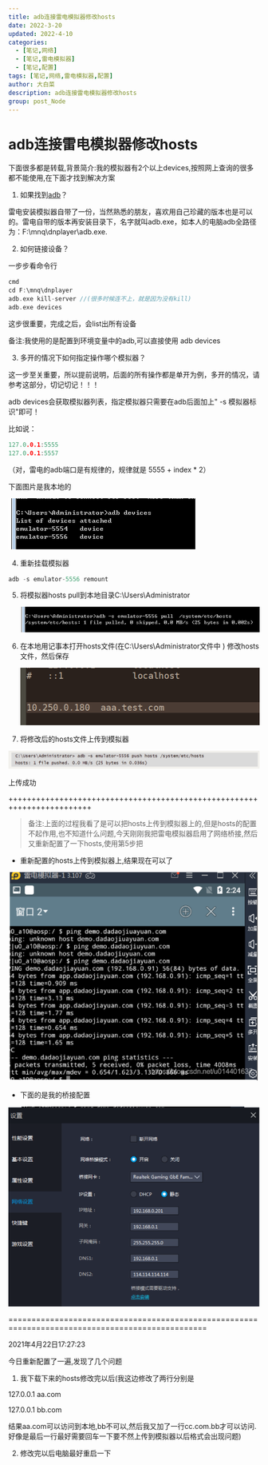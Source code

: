 ```yaml
---
title: adb连接雷电模拟器修改hosts
date: 2022-3-20
updated: 2022-4-10
categories: 
  - [笔记,网络]
  - [笔记,雷电模拟器]
  - [笔记,配置]
tags: [笔记,网络,雷电模拟器,配置]
author: 大白菜
description: adb连接雷电模拟器修改hosts
group: post_Node
---
```


# **adb连接雷电模拟器修改hosts**

下面很多都是转载,背景简介:我的模拟器有2个以上devices,按照网上查询的很多都不能使用,在下面才找到解决方案

1. 如果找到[adb](https://so.csdn.net/so/search?q=adb&spm=1001.2101.3001.7020)？

雷电安装模拟器自带了一份，当然熟悉的朋友，喜欢用自己珍藏的版本也是可以的。雷电自带的版本再安装目录下，名字就叫adb.exe，如本人的电脑adb全路径为：F:\mnq\dnplayer\adb.exe.

2. 如何链接设备？

一步步看命令行

```go
cmd
cd F:\mnq\dnplayer
adb.exe kill-server //(很多时候连不上，就是因为没有kill)
adb.exe devices
```

这步很重要，完成之后，会list出所有设备

备注:我使用的是配置到环境变量中的adb,可以直接使用 adb devices

3. 多开的情况下如何指定操作哪个模拟器？

这一步至关重要，所以提前说明，后面的所有操作都是单开为例，多开的情况，请参考这部分，切记切记！！！

adb devices会获取模拟器列表，指定模拟器只需要在adb后面加上" -s 模拟器标识"即可！

比如说：

```go
127.0.0.1:5555
127.0.0.1:5557
```

（对，雷电的adb端口是有规律的，规律就是 5555 + index * 2）

下面图片是我本地的

![20201204141422735](../../images/adb连接雷电模拟器修改hosts//20201204141422735.png)

4. 重新挂载模拟器   

```go
adb -s emulator-5556 remount
```

5. 将模拟器hosts pull到本地目录C:\Users\Administrator

   ![20201204141707851](../../images/adb连接雷电模拟器修改hosts//20201204141707851.png)

6. 在本地用记事本打开hosts文件(在C:\Users\Administrator文件中 ) 修改hosts文件，然后保存

   ![6a5efc7b62c6a2d51c73a18d8fc7ce6f](../../images/adb连接雷电模拟器修改hosts//6a5efc7b62c6a2d51c73a18d8fc7ce6f.png)

7. 将修改后的hosts文件上传到模拟器

![image-20220320122731087](../../images/adb连接雷电模拟器修改hosts//image-20220320122731087.png)

上传成功

++++++++++++++++++++++++++++++++++++++++++++++++++++++++++++++++++++++++

> 备注:上面的过程我看了是可以把hosts上传到模拟器上的,但是hosts的配置不起作用,也不知道什么问题,今天刚刚我把雷电模拟器启用了网络桥接,然后又重新配置了一下hosts,使用第5步把

- 重新配置的hosts上传到模拟器上,结果现在可以了

![image-20220320112458296](../../images/adb连接雷电模拟器修改hosts//image-20220320112458296.png)

- 下面的是我的桥接配置

![image-20220320112655602](../../images/adb连接雷电模拟器修改hosts//image-20220320112655602.png)

=================================================================================================

2021年4月22日17:27:23

今日重新配置了一遍,发现了几个问题

1. 我下载下来的hosts修改完以后(我这边修改了两行分别是 

127.0.0.1 aa.com 

127.0.0.1 bb.com

结果aa.com可以访问到本地,bb不可以,然后我又加了一行cc.com.bb才可以访问.好像是最后一行最好需要回车一下要不然上传到模拟器以后格式会出现问题)

2. 修改完以后电脑最好重启一下